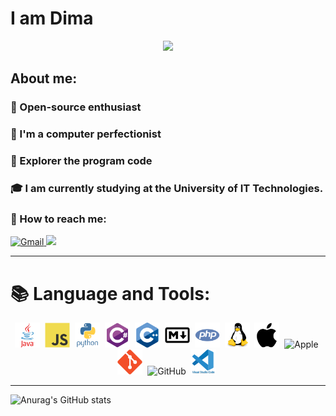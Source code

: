 # I am Dima
<div id="header" align="center"> 
  <img src="https://media3.giphy.com/media/lP8xu5t2DLGG045H8F/giphy.gif?cid=ecf05e47sxk1migg7fjy14xtj6niitusap52dapq55ni8il0&rid=giphy.gif&ct=s" width="90"/>
</div>

## About me: 
### :milky_way: Open-source enthusiast 
### :floppy_disk: I'm a computer perfectionist
### :microscope: Explorer the program code
###  :mortar_board: I am currently studying at the University of IT Technologies.
###  :pencil: How to reach me:
<div id="badges">
  <p><a href="mailto:lllekcl7up@gmail.com">
    <img src="https://www.vectorlogo.zone/logos/gmail/gmail-ar21.png" title="Gmail" alt="Gmail" width="70" height="35"/>
  </a>
  <a href="https://t.me/Didima35">
    <img src="https://uploads.static.fo.vin/system/useruploads/images/62b7/0145/a923/2232/a975/9a78/original/62b70145a9232232a9759a77.jpg?1656160581" width="79"/>
  </a>
</div>


___
# :books: Language and Tools:
<div align="center">
  <img src="https://raw.githubusercontent.com/devicons/devicon/1119b9f84c0290e0f0b38982099a2bd027a48bf1/icons/java/java-original-wordmark.svg" title="Java" alt="Java" width="40" height="40"/>&nbsp;
  <img src="https://raw.githubusercontent.com/devicons/devicon/1119b9f84c0290e0f0b38982099a2bd027a48bf1/icons/javascript/javascript-original.svg" title="JavaScript" alt="JavaScript" width="40" height="40"/>&nbsp;
  <img src="https://raw.githubusercontent.com/devicons/devicon/1119b9f84c0290e0f0b38982099a2bd027a48bf1/icons/python/python-original-wordmark.svg" title="Python" alt="Python" width="40" height="40"/>&nbsp;
  <img src="https://raw.githubusercontent.com/devicons/devicon/1119b9f84c0290e0f0b38982099a2bd027a48bf1/icons/csharp/csharp-original.svg" title="C#" alt="C#" width="40" height="40"/>&nbsp;
  <img src="https://raw.githubusercontent.com/devicons/devicon/1119b9f84c0290e0f0b38982099a2bd027a48bf1/icons/cplusplus/cplusplus-original.svg" title="C++" alt="C++" width="40" height="40"/>&nbsp;
  <img src="https://raw.githubusercontent.com/devicons/devicon/1119b9f84c0290e0f0b38982099a2bd027a48bf1/icons/markdown/markdown-original.svg" title="Markdown" alt="Markdown" width="40" height="40"/>&nbsp;
  <img src="https://raw.githubusercontent.com/devicons/devicon/1119b9f84c0290e0f0b38982099a2bd027a48bf1/icons/php/php-plain.svg" title="PHP" alt="PHP" width="40" height="40"/>&nbsp;
  <img src="https://raw.githubusercontent.com/devicons/devicon/1119b9f84c0290e0f0b38982099a2bd027a48bf1/icons/linux/linux-original.svg" title="Linux" alt="Linux" width="40" height="40"/>&nbsp;
  <img src="https://raw.githubusercontent.com/devicons/devicon/1119b9f84c0290e0f0b38982099a2bd027a48bf1/icons/apple/apple-original.svg" title="Apple" alt="Apple" width="40" height="40"/>&nbsp;
  <img src="https://www.logo.wine/a/logo/Microsoft/Microsoft-Logo.wine.svg" title="Apple" alt="Apple" width="100" height="40"/>&nbsp;
  <img src="https://raw.githubusercontent.com/devicons/devicon/1119b9f84c0290e0f0b38982099a2bd027a48bf1/icons/git/git-original.svg"  title="Git" alt="Git" width="40" height="40"/>&nbsp;
  <img src="https://pngimg.com/uploads/github/github_PNG80.png"  title="GitHub" alt="GitHub" width="40" height="40"/>&nbsp;
  <img src="https://raw.githubusercontent.com/devicons/devicon/1119b9f84c0290e0f0b38982099a2bd027a48bf1/icons/vscode/vscode-original-wordmark.svg"  title="VScode" alt="VScode" width="40" height="40"/>&nbsp;
</div>

____

![Anurag's GitHub stats](https://github-readme-stats.vercel.app/api?username=lllekcl7up&theme=transparent)
